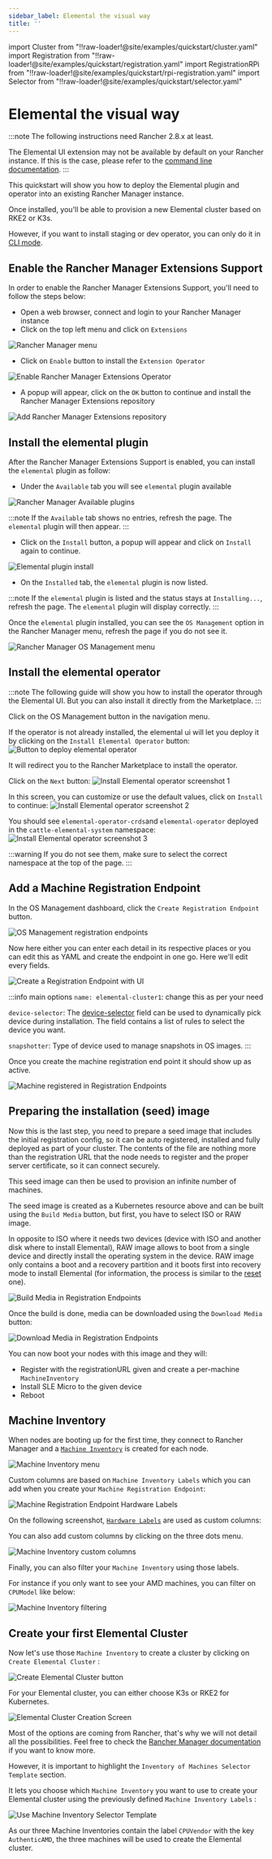 ```yaml
---
sidebar_label: Elemental the visual way
title: ''
---
```


<head>
  <link rel="canonical" href="https://elemental.docs.rancher.com/quickstart-ui"/>
</head>

import Cluster from "!!raw-loader!@site/examples/quickstart/cluster.yaml"
import Registration from "!!raw-loader!@site/examples/quickstart/registration.yaml"
import RegistrationRPi from "!!raw-loader!@site/examples/quickstart/rpi-registration.yaml"
import Selector from "!!raw-loader!@site/examples/quickstart/selector.yaml"

# Elemental the visual way

:::note
The following instructions need Rancher 2.8.x at least.  

The Elemental UI extension may not be available by default on your Rancher instance. If this is the case, please refer to the [command line documentation](quickstart-cli.md).
:::

This quickstart will show you how to deploy the Elemental plugin and operator into an existing Rancher Manager instance.

Once installed, you'll be able to provision a new Elemental cluster based on RKE2 or K3s.

However, if you want to install staging or dev operator, you can only do it in [CLI mode](quickstart-cli#non-stable-installations).

## Enable the Rancher Manager Extensions Support

In order to enable the Rancher Manager Extensions Support, you'll need to follow the steps below:

* Open a web browser, connect and login to your Rancher Manager instance
* Click on the top left menu and click on `Extensions`

![Rancher Manager menu](images/quickstart-ui-menu.png)

* Click on `Enable` button to install the `Extension Operator`

![Enable Rancher Manager Extensions Operator](images/quickstart-ui-extension-enable.png)

* A popup will appear, click on the `OK` button to continue and install the Rancher Manager Extensions repository

![Add Rancher Manager Extensions repository](images/quickstart-ui-extension-repository.png)

## Install the elemental plugin

After the Rancher Manager Extensions Support is enabled, you can install the `elemental` plugin as follow:

* Under the `Available` tab you will see `elemental` plugin available

![Rancher Manager Available plugins](images/quickstart-ui-extensions-available.png)

:::note
If the `Available` tab shows no entries, refresh the page. The `elemental` plugin will then appear.
:::

* Click on the `Install` button, a popup will appear and click on `Install` again to continue.

![Elemental plugin install](images/quickstart-ui-elemental-plugin-install.png)

* On the `Installed` tab, the `elemental` plugin is now listed.

:::note
If the `elemental` plugin is listed and the status stays at `Installing...`, refresh the page. The `elemental` plugin will display correctly.
:::

Once the `elemental` plugin installed, you can see the `OS Management` option in the Rancher Manager menu, refresh the page if you do not see it.

![Rancher Manager OS Management menu](images/quickstart-ui-elemental-plugin-menu.png)

## Install the elemental operator

:::note
The following guide will show you how to install the operator through the Elemental UI. But you can also install it directly from the Marketplace.
:::

Click on the OS Management button in the navigation menu.

If the operator is not already installed, the elemental ui will let you deploy it by clicking on the `Install Elemental Operator` button:
![Button to deploy elemental operator](images/quickstart-ui-extension-operator-button.png)

It will redirect you to the Rancher Marketplace to install the operator.

Click on the `Next` button:
![Install Elemental operator screenshot 1](images/quickstart-ui-extension-operator-install-1.png)

In this screen, you can customize or use the default values, click on `Install` to continue:
![Install Elemental operator screenshot 2](images/quickstart-ui-extension-operator-install-2.png)

You should see `elemental-operator-crds`and `elemental-operator` deployed in the `cattle-elemental-system` namespace:
![Install Elemental operator screenshot 3](images/quickstart-ui-extension-operator-install-3.png)

:::warning
If you do not see them, make sure to select the correct namespace at the top of the page.
:::

## Add a Machine Registration Endpoint

In the OS Management dashboard, click the `Create Registration Endpoint` button.

![OS Management registration endpoints](images/quickstart-ui-registration-endpoint-create.png)

Now here either you can enter each detail in its respective places or you can edit this as YAML and create the endpoint in one go. Here we'll edit every fields.

![Create a Registration Endpoint with UI](images/quickstart-ui-registration-endpoint-create-details.png)

:::info main options
`name: elemental-cluster1`: change this as per your need

`device-selector`: The [device-selector](machineregistration-reference#configelementalinstalldevice-selector) field can be used to dynamically pick device during installation. The field contains a list of rules to select the device you want.

`snapshotter`: Type of device used to manage snapshots in OS images.
:::

Once you create the machine registration end point it should show up as active.

![Machine registered in Registration Endpoints](images/quickstart-ui-registration-endpoint-complete.png)

## Preparing the installation (seed) image

Now this is the last step, you need to prepare a seed image that includes the initial registration config, so
it can be auto registered, installed and fully deployed as part of your cluster. The contents of the file are nothing
more than the registration URL that the node needs to register and the proper server certificate, so it can connect securely.

This seed image can then be used to provision an infinite number of machines.

The seed image is created as a Kubernetes resource above and can be built using the `Build Media` button, but first, you have to select ISO or RAW image.

In opposite to ISO where it needs two devices (device with ISO and another disk where to install Elemental), RAW image allows to boot from a single device and directly install the operating system in the device.
RAW image only contains a boot and a recovery partition and it boots first into recovery mode to install Elemental (for information, the process is similar to the [reset](reset#reset-workflow) one).


![Build Media in Registration Endpoints](images/quickstart-ui-registration-endpoint-build-media.png)

Once the build is done, media can be downloaded using the `Download Media` button:

![Download Media in Registration Endpoints](images/quickstart-ui-registration-endpoint-download-media.png)

You can now boot your nodes with this image and they will:

- Register with the registrationURL given and create a per-machine `MachineInventory`
- Install SLE Micro to the given device
- Reboot

## Machine Inventory

When nodes are booting up for the first time, they connect to Rancher Manager and a [`Machine Inventory`](machineinventory-reference.md) is created for each node.

![Machine Inventory menu](images/quickstart-ui-machine-inventory-menu.png)

Custom columns are based on `Machine Inventory Labels` which you can add when you create your `Machine Registration Endpoint`:

![Machine Registration Endpoint Hardware Labels](images/quickstart-ui-registration-endpoint-hardware-labels.png)

On the following screenshot, [`Hardware Labels`](hardwarelabels#hardware-labels) are used as custom columns:

You can also add custom columns by clicking on the three dots menu.

![Machine Inventory custom columns](images/quickstart-ui-machine-inventory-custom-columns.png)

Finally, you can also filter your `Machine Inventory` using those labels.

For instance if you only want to see your AMD machines, you can filter on `CPUModel` like below:

![Machine Inventory filtering](images/quickstart-ui-machine-inventory-filtering.png)

## Create your first Elemental Cluster

Now let's use those `Machine Inventory` to create a cluster by clicking on `Create Elemental Cluster` :

![Create Elemental Cluster button](images/quickstart-ui-create-cluster-button.png)

For your Elemental cluster, you can either choose K3s or RKE2 for Kubernetes.

![Elemental Cluster Creation Screen](images/quickstart-ui-create-cluster-standard-screen-.png)

Most of the options are coming from Rancher, that's why we will not detail all the possibilities.
Feel free to check the [Rancher Manager documentation](https://ranchermanager.docs.rancher.com/pages-for-subheaders/rancher-server-configuration) if you want to know more.

However, it is important to highlight the `Inventory of Machines Selector Template` section.

It lets you choose which `Machine Inventory` you want to use to create your Elemental cluster using the previously defined `Machine Inventory Labels` :

![Use Machine Inventory Selector Template](images/quickstart-ui-create-cluster-machine-selector-template.png)

As our three Machine Inventories contain the label `CPUVendor` with the key `AuthenticAMD`, the three machines will be used to create the Elemental cluster.
